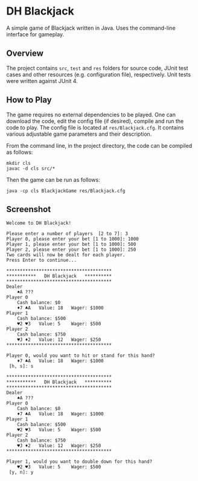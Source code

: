 # DH Blackjack

A simple game of Blackjack written in Java. Uses the command-line interface for gameplay.

## Overview

The project contains `src`, `test` and `res` folders for source code, JUnit test cases and other resources (e.g. configuration file), respectively. Unit tests were written against JUnit 4.

## How to Play

The game requires no external dependencies to be played. One can download the code, edit the config file (if desired), compile and run the code to play.
The config file is located at `res/Blackjack.cfg`. It contains various adjustable game parameters and their description.

From the command line, in the project directory, the code can be compiled as follows:
```
mkdir cls
javac -d cls src/*
```

Then the game can be run as follows:
```
java -cp cls BlackjackGame res/Blackjack.cfg
```

## Screenshot

```
Welcome to DH Blackjack!

Please enter a number of players  [2 to 7]: 3
Player 0, please enter your bet [1 to 1000]: 1000
Player 1, please enter your bet [1 to 1000]: 500
Player 2, please enter your bet [1 to 1000]: 250
Two cards will now be dealt for each player.
Press Enter to continue...

***************************************
***********   DH Blackjack   **********
***************************************
Dealer
	♠A ???
Player 0
	Cash balance: $0
	♦7 ♣A	Value: 18	Wager: $1000
Player 1
	Cash balance: $500
	♥2 ♥3	Value: 5	Wager: $500
Player 2
	Cash balance: $750
	♥J ♦2	Value: 12	Wager: $250
***************************************

Player 0, would you want to hit or stand for this hand?
	♦7 ♣A	Value: 18	Wager: $1000
 [h, s]: s

***************************************
***********   DH Blackjack   **********
***************************************
Dealer
	♠A ???
Player 0
	Cash balance: $0
	♦7 ♣A	Value: 18	Wager: $1000
Player 1
	Cash balance: $500
	♥2 ♥3	Value: 5	Wager: $500
Player 2
	Cash balance: $750
	♥J ♦2	Value: 12	Wager: $250
***************************************

Player 1, would you want to double down for this hand?
	♥2 ♥3	Value: 5	Wager: $500
 [y, n]: y
```
